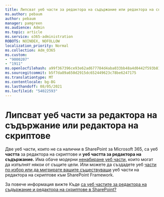 ```yaml
---
title: Липсват уеб части за редактора на съдържание или редактора на скриптове
ms.author: pebaum
author: pebaum
manager: pamgreen
ms.audience: Admin
ms.topic: article
ms.service: o365-administration
ROBOTS: NOINDEX, NOFOLLOW
localization_priority: Normal
ms.collection: Adm_O365
ms.custom:
- "9000207"
- "1911"
ms.openlocfilehash: a99f367396ce93e62ad677784d4aba033bb48a4d0442f593b81dfaa607739403
ms.sourcegitcommit: b5f7da89a650d2915dc652449623c78be6247175
ms.translationtype: MT
ms.contentlocale: bg-BG
ms.lasthandoff: 08/05/2021
ms.locfileid: "54022593"
---
```

# <a name="content-editor-or-script-editor-web-parts-are-missing"></a>Липсват уеб части за редактора на съдържание или редактора на скриптове

Две уеб части, които не са налични в SharePoint за Microsoft 365, са уеб **частта** за редактора на скриптове и **уеб частта за редактора на съдържание.** Има обаче модерни [ненабиране уеб части,](https://support.microsoft.com/office/ed6cc9ce-8b2a-480c-a655-1b9d7615cdbd#bkmk_outofbox) които могат да изпълнят някои от същите цели. Или можете да създадете уеб [части по избор или да мигрирате вашите съществуващи](https://support.microsoft.com/office/ed6cc9ce-8b2a-480c-a655-1b9d7615cdbd#bkmk_custom) уеб части на редактора на скриптове към SharePoint Framework.  

За повече информация вижте Къде [са уеб частите за редактора на съдържание и редактора на скриптове в SharePoint?](https://support.microsoft.com/office/ed6cc9ce-8b2a-480c-a655-1b9d7615cdbd)
